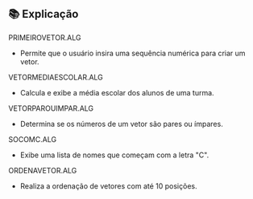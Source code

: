 ## 📚 Explicação

PRIMEIROVETOR.ALG

* Permite que o usuário insira uma sequência numérica para criar um vetor.

VETORMEDIAESCOLAR.ALG

* Calcula e exibe a média escolar dos alunos de uma turma.

VETORPAROUIMPAR.ALG

* Determina se os números de um vetor são pares ou ímpares.

SOCOMC.ALG

* Exibe uma lista de nomes que começam com a letra "C". 

ORDENAVETOR.ALG

* Realiza a ordenação de vetores com até 10 posições.
